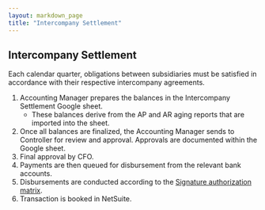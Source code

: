 ```yaml
---
layout: markdown_page
title: "Intercompany Settlement"
---
```


## Intercompany Settlement

Each calendar quarter, obligations between subsidiaries must be satisfied in accordance with their respective intercompany agreements.

1. Accounting Manager prepares the balances in the Intercompany Settlement Google sheet.
    * These balances derive from the AP and AR aging reports that are imported into the sheet.
1. Once all balances are finalized, the Accounting Manager sends to Controller for review and approval. Approvals are documented within the Google sheet.
1. Final approval by CFO.
1. Payments are then queued for disbursement from the relevant bank accounts. 
1. Disbursements are conducted according to the [Signature authorization matrix](/handbook/finance/authorization-matrix).
1. Transaction is booked in NetSuite.

